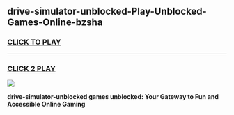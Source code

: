 
## drive-simulator-unblocked-Play-Unblocked-Games-Online-bzsha
<h3>
<a href="https://premium76.site?title=drive-simulator-unblocked&ref=25A">CLICK TO PLAY</a></h3>
<hr>

<h3>
<a href="https://premium76.site?title=drive-simulator-unblocked&ref=25A">CLICK 2 PLAY</a>
  
</h3>

<a href="https://premium76.site?title=drive-simulator-unblocked&ref=25A"><img src="https://clearcache.store/games.png"></a>


**drive-simulator-unblocked games unblocked: Your Gateway to Fun and Accessible Online Gaming**
